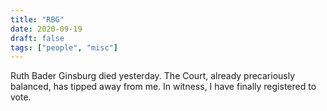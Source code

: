 ```yaml
---
title: "RBG"
date: 2020-09-19
draft: false
tags: ["people", "misc"]
---
```

Ruth Bader Ginsburg died yesterday. The Court, already precariously balanced, has tipped away from me. In witness, I have finally registered to vote.

